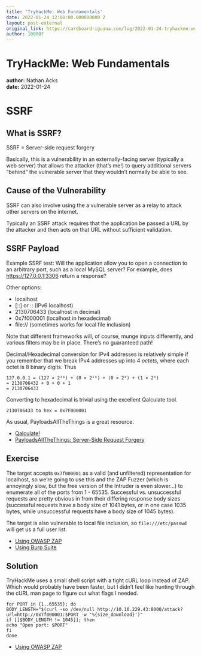 ```yaml
---
title: 'TryHackMe: Web Fundamentals'
date: 2022-01-24 12:00:00.000000000 Z
layout: post-external
original_link: https://cardboard-iguana.com/log/2022-01-24-tryhackme-web-fundamentals.html
author: 100007
---
```


# TryHackMe: Web Fundamentals

**author:** Nathan Acks  
**date:** 2022-01-24

# SSRF

## What is SSRF?

SSRF = Server-side request forgery

Basically, this is a vulnerability in an externally-facing server (typically a web server) that allows the attacker (that’s me!) to query additional servers “behind” the vulnerable server that they wouldn’t normally be able to see.

## Cause of the Vulnerability

SSRF can also involve using the a vulnerable server as a relay to attack other servers on the internet.

Typically an SSRF attack requires that the application be passed a URL by the attacker and then acts on that URL without sufficient validation.

## SSRF Payload

Example SSRF test: Will the application allow you to open a connection to an arbitrary port, such as a local MySQL server? For example, does https://127.0.0.1:3306 return a response?

Other options:

- localhost
- [::] or :: (IPv6 localhost)
- 2130706433 (localhost in decimal)
- 0x7f000001 (localhost in hexadecimal)
- file:// (sometimes works for local file inclusion)

Note that different frameworks will, of course, munge inputs differently, and various filters may be in place. There’s no guaranteed path!

Decimal/Hexadecimal conversion for IPv4 addresses is relatively simple if you remember that we break IPv4 addresses up into 4 _octets_, where each octet is 8 binary digits. Thus

```
127.0.0.1 = (127 × 2²⁴) + (0 × 2¹⁶) + (0 × 2⁸) + (1 × 2⁰)
= 2130706432 + 0 + 0 + 1
= 2130706433
```

Converting to hexadecimal is trivial using the excellent Qalculate tool.

```
2130706433 to hex = 0x7F000001
```

As usual, PayloadsAllTheThings is a great resource.

- [Qalculate!](https://qalculate.github.io/)
- [PayloadsAllTheThings: Server-Side Request Forgery](https://github.com/swisskyrepo/PayloadsAllTheThings/tree/master/Server%20Side%20Request%20Forgery)

## Exercise

The target accepts `0x7f000001` as a valid (and unfiltered) representation for localhost, so we’re going to use this and the ZAP Fuzzer (which is annoyingly slow, but the free version of the Intruder is even slower…) to enumerate all of the ports from 1 - 65535. Successful vs. unsuccessful requests are pretty obvious in from their differing response body sizes (successful requests have a body size of 1041 bytes, or in one case 1035 bytes, while unsuccessful requests have a body size of 1045 bytes).

The target is also vulnerable to local file inclusion, so `file:///etc/passwd` will get us a full user list.

- [Using OWASP ZAP](https://cardboard-iguana.com/notes/owasp-zap.html)
- [Using Burp Suite](https://cardboard-iguana.com/notes/burp-suite.html)

## Solution

TryHackMe uses a small shell script with a tight cURL loop instead of ZAP. Which would probably have been faster, but I didn’t feel like hunting through the cURL man page to figure out what flags I needed.

```
for PORT in {1..65535}; do
BODY_LENGTH="$(curl -so /dev/null http://10.10.229.43:8000/attack?url=http://0x7f000001:$PORT -w '%{size_download}')"
if [[$BODY_LENGTH != 1045]]; then
echo "Open port: $PORT"
fi
done
```

- [Using OWASP ZAP](https://cardboard-iguana.com/notes/owasp-zap.html)
